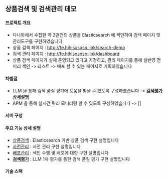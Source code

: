 ## 상품검색 및 검색관리 데모

#### 프로젝트 개요   
-  다나와에서 수집한 약 3만건의 상품을 Elasticsearch 에 색인하여 검색 페이지 및 관리도구를 구현하였습니다
- 상품 검색 페이지 : http://fe.hihisososo.link/search-demo
- 검색 관리 페이지 : http://fe.hihisososo.link/dashboard
- 상품 검색 페이지가 실제 운영되고 있다고 가정하고, 관리 페이지를 통해 실반영 전 미리 색인 -> 테스트 -> 배포 할 수 있는 페이지로 기획하였습니다

#### 차별점
- LLM 을 통해 검색 품질 평가에 도움을 받을 수 있도록 구성하였습니다 ->  **[검색평가 상세설명](./docs/search-evaluation.md)**
- APM 을 통해 실시간 쿼리 모니터링 할 수 있도록 구성하였습니다 -> []


#### 서버 구성

#### 주요 기능 상세 설명
- [상품검색](./docs/product-search.md) : Elasticsearch 기반 상품 검색 구현 설명입니다
- [사전관리](./docs/dictionary-management.md) :  사전 관리 구현 설명입니다
- [배포관리](./docs/deployment-management.md) : 색인 수행 및 배포에 대한 구현 설명입니다
- **[검색평가](./docs/search-evaluation.md)** : LLM 1차 평가를 통한 검색 품질 평가 구현 설명입니다 

#### 기술 스택
